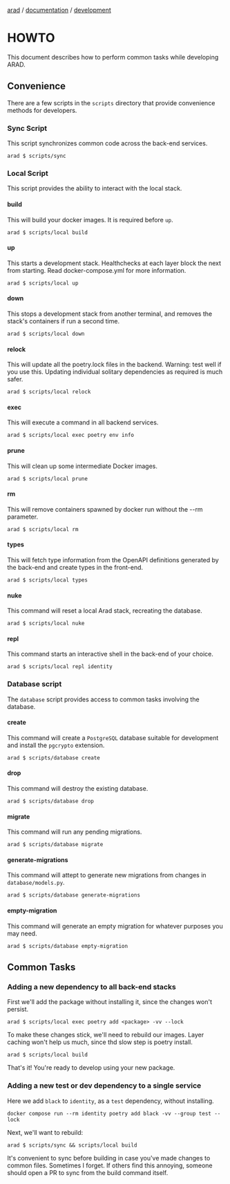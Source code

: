 [arad](../../../../) / [documentation](../README.md) / [development](./README.md)

# HOWTO

This document describes how to perform common tasks while developing ARAD.

## Convenience

There are a few scripts in the `scripts` directory that provide convenience methods for developers.

### Sync Script

This script synchronizes common code across the back-end services.

```
arad $ scripts/sync
```

### Local Script

This script provides the ability to interact with the local stack.

#### build

This will build your docker images. It is required before `up`.

```
arad $ scripts/local build
```

#### up

This starts a development stack. Healthchecks at each layer block the next from starting. Read docker-compose.yml for
more information.

```
arad $ scripts/local up
```

#### down

This stops a development stack from another terminal, and removes the stack's containers if run a second time.

```
arad $ scripts/local down
```

#### relock

This will update all the poetry.lock files in the backend. Warning: test well if you use this. Updating individual
solitary dependencies as required is much safer.

```
arad $ scripts/local relock
```

#### exec

This will execute a command in all backend services.

```
arad $ scripts/local exec poetry env info
```

#### prune

This will clean up some intermediate Docker images.

```
arad $ scripts/local prune
```

#### rm

This will remove containers spawned by docker run without the --rm parameter.

```
arad $ scripts/local rm
```

#### types

This will fetch type information from the OpenAPI definitions generated by the back-end and create types in the
front-end.

```
arad $ scripts/local types
```

#### nuke

This command will reset a local Arad stack, recreating the database.

```
arad $ scripts/local nuke
```

#### repl

This command starts an interactive shell in the back-end of your choice.

```
arad $ scripts/local repl identity
```

### Database script

The `database` script provides access to common tasks involving the database.

#### create

This command will create a `PostgreSQL` database suitable for development and install the `pgcrypto` extension.

```
arad $ scripts/database create
```

#### drop

This command will destroy the existing database.

```
arad $ scripts/database drop
```

#### migrate

This command will run any pending migrations.

```
arad $ scripts/database migrate
```

#### generate-migrations

This command will attept to generate new migrations from changes in `database/models.py`.

```
arad $ scripts/database generate-migrations
```

#### empty-migration

This command will generate an empty migration for whatever purposes you may need.

```
arad $ scripts/database empty-migration
```

## Common Tasks

### Adding a new dependency to all back-end stacks

First we'll add the package without installing it, since the changes won't persist.

```
arad $ scripts/local exec poetry add <package> -vv --lock
```

To make these changes stick, we'll need to rebuild our images. Layer caching won't help us much, since thd slow step
is poetry install.

```
arad $ scripts/local build
```

That's it! You're ready to develop using your new package.

### Adding a new test or dev dependency to a single service

Here we add `black` to `identity`, as a `test` dependency, without installing.

```
docker compose run --rm identity poetry add black -vv --group test --lock
```

Next, we'll want to rebuild:

```
arad $ scripts/sync && scripts/local build
```

It's convenient to sync before building in case you've made changes to common files. Sometimes I forget. If others find
this annoying, someone should open a PR to sync from the build command itself.
